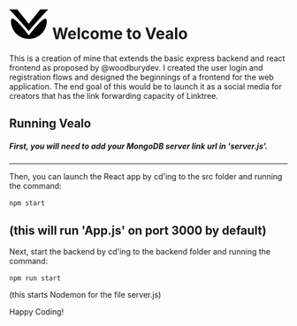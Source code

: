 
# ![alt text](https://github.com/alexrohrberg/Vealo-Link-Forwarding/blob/master/src/images/logo1x.png "Vealo Logo") Welcome to Vealo

This is a creation of mine that extends the basic express backend and react frontend as proposed by @woodburydev. I created the user login and registration flows and designed the beginnings of a frontend for the web application. The end goal of this would be to launch it as a social media for creators that has the link forwarding capacity of Linktree.

## Running Vealo

##### First, you will need to add your MongoDB server link url in 'server.js'. 
----------------
Then, you can launch the React app by cd'ing to the src folder and running the command:
```shell
npm start
```
(this will run 'App.js' on port 3000 by default)
----------------
Next, start the backend by cd'ing to the backend folder and running the command:
```shell
npm run start
```
(this starts Nodemon for the file server.js)


Happy Coding!
